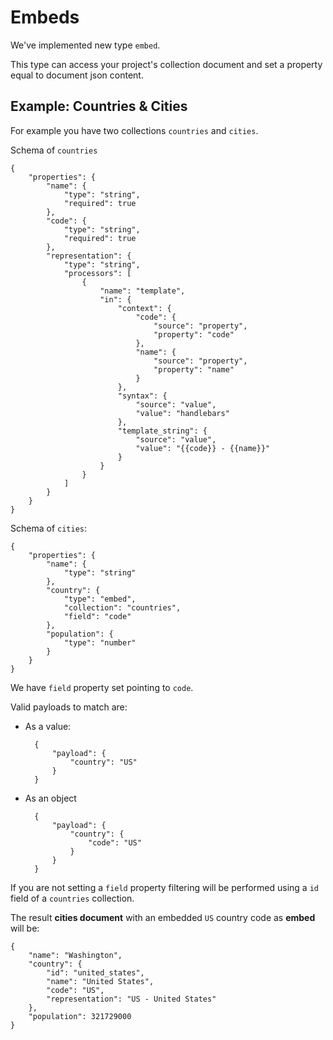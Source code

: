 # Embeds

We've implemented new type `embed`. 

This type can access your project's collection document and set a property equal to document json content.

## Example: Countries & Cities

For example you have two collections `countries` and `cities`.

Schema of `countries`

    {
        "properties": {
            "name": {
                "type": "string",
                "required": true
            },
            "code": {
                "type": "string",
                "required": true
            },
            "representation": {
                "type": "string",
                "processors": [
                    {
                        "name": "template",
                        "in": {
                            "context": {
                                "code": {
                                    "source": "property",
                                    "property": "code"
                                },
                                "name": {
                                    "source": "property",
                                    "property": "name"
                                }
                            },
                            "syntax": {
                                "source": "value",
                                "value": "handlebars"
                            },
                            "template_string": {
                                "source": "value",
                                "value": "{{code}} - {{name}}"
                            }
                        }
                    }
                ]
            }
        }
    }


Schema of `cities`:

    {
        "properties": {
            "name": {
                "type": "string"
            },
            "country": {
                "type": "embed",
                "collection": "countries",
                "field": "code"
            },
            "population": {
                "type": "number"
            }
        }
    }


We have `field` property set pointing to `code`.

Valid payloads to match are:

* As a value:

    	{
    	    "payload": {
    	        "country": "US"
    	    }
    	}
	

* As an object

    	{
    	    "payload": {
    	        "country": {
    	            "code": "US"
    	        }
    	    }
    	}
	

If you are not setting a `field` property filtering will be performed using a `id` field of a `countries` collection.

The result **cities document** with an embedded `US` country code as **embed** will be:

    {
        "name": "Washington",
        "country": {
            "id": "united_states",
            "name": "United States",
            "code": "US",
            "representation": "US - United States"
        },
        "population": 321729000
    }
